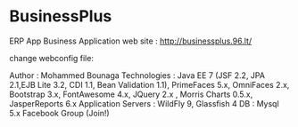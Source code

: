 # BusinessPlus
ERP App
Business Application
 web site : http://businessplus.96.lt/


change webconfig file:
<add name="ERPBusinessPlus" connectionString="data source=DELL-PC\SQLEXPRESS;initial catalog=ERPBusinessPlus;integrated security=True;" />

Author : Mohammed Bounaga
Technologies : Java EE 7 (JSF 2.2, JPA 2.1,EJB Lite 3.2, CDI 1.1, Bean Validation 1.1), PrimeFaces 5.x, OmniFaces 2.x, Bootstrap 3.x, FontAwesome 4.x, JQuery 2.x , Morris Charts 0.5.x, JasperReports 6.x
Application Servers : WildFly 9, Glassfish 4
DB : Mysql 5.x
Facebook Group (Join!)
